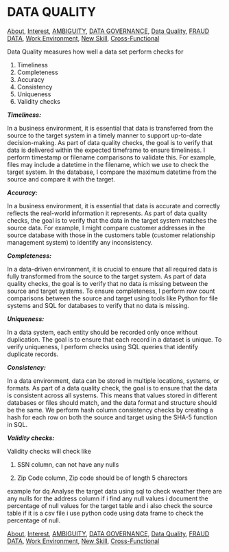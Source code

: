 # DATA QUALITY

<!-- TOC -->
[About](https://github.com/bathai420/interview_data_quality/blob/main/About/README.md),
[Interest](https://github.com/bathai420/interview_data_quality/blob/main/Interest/README.md),
[AMBIGUITY](https://github.com/bathai420/interview_data_quality/blob/main/Ambiguity/README.md),
[DATA GOVERNANCE](https://github.com/bathai420/interview_data_quality/blob/main/DataGovernance/README.md),
[Data Quality](https://github.com/bathai420/interview_data_quality/blob/main/DataQuality/README.md), 
[FRAUD DATA](https://github.com/bathai420/interview_data_quality/blob/main/FraudData/README.md),
[Work Environment](https://github.com/bathai420/interview_data_quality/blob/main/WorkEnvironment/README.md),
[New Skill](https://github.com/bathai420/interview_data_quality/blob/main/NewSkill/README.md),
[Cross-Functional](https://github.com/bathai420/interview_data_quality/blob/main/CrossFunctional/README.md)

Data Quality measures how well a data set perform checks for
 
1) Timeliness
2) Completeness
3) Accuracy
4) Consistency
5) Uniqueness
6) Validity checks

**_Timeliness:_**

In a business environment, it is essential that data is transferred from the source to the target system in a timely manner to support up-to-date decision-making. As part of data quality checks, the goal is to verify that data is delivered within the expected timeframe to ensure timeliness. I perform timestamp or filename comparisons to validate this. For example, files may include a datetime in the filename, which we use to check the target system. In the database, I compare the maximum datetime from the source and compare it with the target.

**_Accuracy:_**

In a business environment, it is essential that data is accurate and correctly reflects the real-world information it represents. As part of data quality checks, the goal is to verify that the data in the target system matches the source data. For example, I might compare customer addresses in the source database with those in the customers table (customer relationship management system) to identify any inconsistency.

**_Completeness:_**

In a data-driven environment, it is crucial to ensure that all required data is fully transformed from the source to the target system. As part of data quality checks, the goal is to verify that no data is missing between the source and target systems. To ensure completeness, I perform row count comparisons between the source and target using tools like Python for file systems and SQL for databases to verify that no data is missing.

**_Uniqueness:_**

In a data system, each entity should be recorded only once without duplication. The goal is to ensure that each record in a dataset is unique. To verify uniqueness, I perform checks using SQL queries that identify duplicate records.

**_Consistency:_**

In a data environment, data can be stored in multiple locations, systems, or formats. As part of a data quality check, the goal is to ensure that the data is consistent across all systems. This means that values stored in different databases or files should match, and the data format and structure should be the same. We perform hash column consistency checks by creating a hash for each row on both the source and target using the SHA-5 function in SQL.

**_Validity checks:_**

Validity checks will check like

1) SSN column, can not have any nulls

2) Zip Code column, Zip code should be of length 5 charectors

example for dq
Analyse the target data using sql to check weather there are any nulls for the address column if i find any null values i document the percentage of null values for the target table and i also check the source table if it is a csv file i use python code using data frame to check the percentage of null.

[About](https://github.com/bathai420/interview_data_quality/blob/main/About/README.md),
[Interest](https://github.com/bathai420/interview_data_quality/blob/main/Interest/README.md),
[AMBIGUITY](https://github.com/bathai420/interview_data_quality/blob/main/Ambiguity/README.md),
[DATA GOVERNANCE](https://github.com/bathai420/interview_data_quality/blob/main/DataGovernance/README.md),
[Data Quality](https://github.com/bathai420/interview_data_quality/blob/main/DataQuality/README.md), 
[FRAUD DATA](https://github.com/bathai420/interview_data_quality/blob/main/FraudData/README.md),
[Work Environment](https://github.com/bathai420/interview_data_quality/blob/main/WorkEnvironment/README.md),
[New Skill](https://github.com/bathai420/interview_data_quality/blob/main/NewSkill/README.md),
[Cross-Functional](https://github.com/bathai420/interview_data_quality/blob/main/CrossFunctional/README.md)

